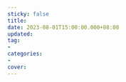 ```yaml
---
sticky: false
title: 
date: 2023-08-01T15:00:00.000+08:00
updated: 
tag:
-  
categories: 
- 
cover: 
---
```


